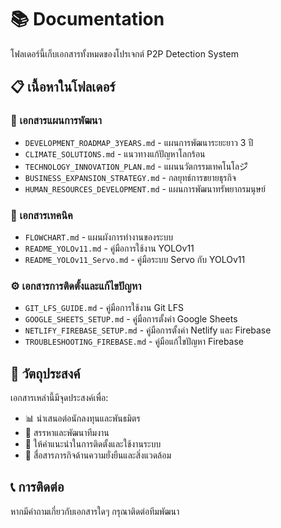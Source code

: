 # 📚 Documentation

โฟลเดอร์นี้เก็บเอกสารทั้งหมดของโปรเจกต์ P2P Detection System

## 📋 เนื้อหาในโฟลเดอร์

### 📖 เอกสารแผนการพัฒนา
- `DEVELOPMENT_ROADMAP_3YEARS.md` - แผนการพัฒนาระยะยาว 3 ปี
- `CLIMATE_SOLUTIONS.md` - แนวทางแก้ปัญหาโลกร้อน
- `TECHNOLOGY_INNOVATION_PLAN.md` - แผนนวัตกรรมเทคโนโลジี
- `BUSINESS_EXPANSION_STRATEGY.md` - กลยุทธ์การขยายธุรกิจ
- `HUMAN_RESOURCES_DEVELOPMENT.md` - แผนการพัฒนาทรัพยากรมนุษย์

### 🔧 เอกสารเทคนิค
- `FLOWCHART.md` - แผนผังการทำงานของระบบ
- `README_YOLOv11.md` - คู่มือการใช้งาน YOLOv11
- `README_YOLOv11_Servo.md` - คู่มือระบบ Servo กับ YOLOv11

### ⚙️ เอกสารการติดตั้งและแก้ไขปัญหา
- `GIT_LFS_GUIDE.md` - คู่มือการใช้งาน Git LFS
- `GOOGLE_SHEETS_SETUP.md` - คู่มือการตั้งค่า Google Sheets
- `NETLIFY_FIREBASE_SETUP.md` - คู่มือการตั้งค่า Netlify และ Firebase
- `TROUBLESHOOTING_FIREBASE.md` - คู่มือแก้ไขปัญหา Firebase

## 🎯 วัตถุประสงค์

เอกสารเหล่านี้มีจุดประสงค์เพื่อ:
- 📊 นำเสนอต่อนักลงทุนและพันธมิตร
- 👥 สรรหาและพัฒนาทีมงาน
- 🔧 ให้คำแนะนำในการติดตั้งและใช้งานระบบ
- 🌱 สื่อสารภารกิจด้านความยั่งยืนและสิ่งแวดล้อม

## 📞 การติดต่อ

หากมีคำถามเกี่ยวกับเอกสารใดๆ กรุณาติดต่อทีมพัฒนา
